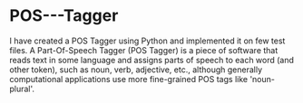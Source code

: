 # POS---Tagger
I have created a POS Tagger using Python and implemented it on few test files. A Part-Of-Speech Tagger (POS Tagger) is a piece of software that reads text in some language and assigns parts of speech to each word (and other token), such as noun, verb, adjective, etc., although generally computational applications use more fine-grained POS tags like 'noun-plural'.
